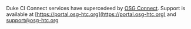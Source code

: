 Duke CI Connect services have supercedeed by [OSG Connect](https://www.osgconnect.net).  Support is available at [https://portal.osg-htc.org](https://portal.osg-htc.org) and [support@osg-htc.org](mailto:support@osg-htc.org)
